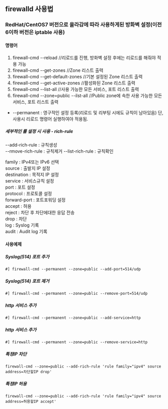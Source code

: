 ## firewalld 사용법
### RedHat/CentOS7 버전으로 올라감에 따라 사용하게된 방화벽 설정(이전 6이하 버전은 iptable 사용)
#### 명령어
1. firewall-cmd --reload      //리로드를 진행, 방화벽 설정 후에는 리로드를 해줘야 적용 가능
2. firewall-cmd --get-zones   //Zone 리스트 출력
3. firewall-cmd --get-default-zones   //기본 설정된 Zone 리스트 출력
4. firewall-cmd --get-active-zones   //활성화된 Zone 리스트 출력
5. firewall-cmd --list-all    //사용 가능한 모든 서비스, 포트 리스트 출력
6. firewall-cmd --zone=public --ilst-all   //Public zone에 속한 사용 가능한 모든 서비스, 포트 리스트 출력

* --permanent : 영구적인 설정 등록(리로드 및 리부팅 시에도 규칙이 남아있음) 단, 사용시 리로드 명령어 실행하여야 적용됨.  
##### 세부적인 룰 설정 시 사용 - rich-rule
--add-rich-rule : 규칙생성   
--rmove-rich-rule : 규칙제거 
--list-rich-rule : 규칙확인  

family : IPv4또는 IPv6 선택  
source : 출발지 IP 설정  
destination : 목적지 IP 설정  
service : 서비스규칙 설정  
port : 포트 설정  
protocol : 프로토콜 설정  
forward-port : 포트포워딩 설정  
accept : 허용  
reject : 차단 후 차단에대한 응답 전송  
drop : 차단  
log : Syslog 기록  
audit : Audit log 기록  
  


#### 사용예제
##### Syslog(514) 포트 추가
```
#] firewall-cmd --permanent --zone=public --add-port=514/udp
```
##### Syslog(514) 포트 제거
```
#] firewall-cmd --permanent --zone=public --remove-port=514/udp
```
##### http 서비스 추가
```
#] firewall-cmd --permanent --zone=public --add-service=http
```
##### http 서비스 추가
```
#] firewall-cmd --permanent --zone=public --remove-service=http
```
##### 특정IP 차단
```
firewall-cmd --zone=public --add-rich-rule 'rule family="ipv4" source address=차단할IP drop'
```
##### 특정IP 허용
```
firewall-cmd --zone=public --add-rich-rule 'rule family="ipv4" source address=허용할IP accept'
```
